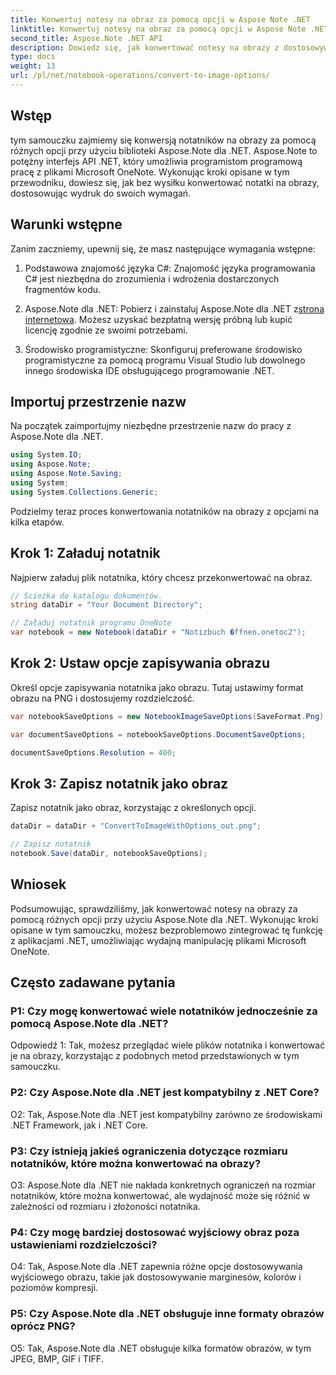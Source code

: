 ```yaml
---
title: Konwertuj notesy na obraz za pomocą opcji w Aspose Note .NET
linktitle: Konwertuj notesy na obraz za pomocą opcji w Aspose Note .NET
second_title: Aspose.Note .NET API
description: Dowiedz się, jak konwertować notesy na obrazy z dostosowywalnymi opcjami za pomocą Aspose.Note dla .NET.
type: docs
weight: 13
url: /pl/net/notebook-operations/convert-to-image-options/
---
```

## Wstęp

tym samouczku zajmiemy się konwersją notatników na obrazy za pomocą różnych opcji przy użyciu biblioteki Aspose.Note dla .NET. Aspose.Note to potężny interfejs API .NET, który umożliwia programistom programową pracę z plikami Microsoft OneNote. Wykonując kroki opisane w tym przewodniku, dowiesz się, jak bez wysiłku konwertować notatki na obrazy, dostosowując wydruk do swoich wymagań.

## Warunki wstępne

Zanim zaczniemy, upewnij się, że masz następujące wymagania wstępne:

1. Podstawowa znajomość języka C#: Znajomość języka programowania C# jest niezbędna do zrozumienia i wdrożenia dostarczonych fragmentów kodu.

2.  Aspose.Note dla .NET: Pobierz i zainstaluj Aspose.Note dla .NET z[strona internetowa](https://releases.aspose.com/note/net/). Możesz uzyskać bezpłatną wersję próbną lub kupić licencję zgodnie ze swoimi potrzebami.

3. Środowisko programistyczne: Skonfiguruj preferowane środowisko programistyczne za pomocą programu Visual Studio lub dowolnego innego środowiska IDE obsługującego programowanie .NET.

## Importuj przestrzenie nazw

Na początek zaimportujmy niezbędne przestrzenie nazw do pracy z Aspose.Note dla .NET.

```csharp
using System.IO;
using Aspose.Note;
using Aspose.Note.Saving;
using System;
using System.Collections.Generic;
```

Podzielmy teraz proces konwertowania notatników na obrazy z opcjami na kilka etapów.

## Krok 1: Załaduj notatnik

Najpierw załaduj plik notatnika, który chcesz przekonwertować na obraz.

```csharp
// Ścieżka do katalogu dokumentów.
string dataDir = "Your Document Directory";

// Załaduj notatnik programu OneNote
var notebook = new Notebook(dataDir + "Notizbuch �ffnen.onetoc2");
```

## Krok 2: Ustaw opcje zapisywania obrazu

Określ opcje zapisywania notatnika jako obrazu. Tutaj ustawimy format obrazu na PNG i dostosujemy rozdzielczość.

```csharp
var notebookSaveOptions = new NotebookImageSaveOptions(SaveFormat.Png);

var documentSaveOptions = notebookSaveOptions.DocumentSaveOptions;

documentSaveOptions.Resolution = 400;
```

## Krok 3: Zapisz notatnik jako obraz

Zapisz notatnik jako obraz, korzystając z określonych opcji.

```csharp
dataDir = dataDir + "ConvertToImageWithOptions_out.png";

// Zapisz notatnik
notebook.Save(dataDir, notebookSaveOptions);
```

## Wniosek

Podsumowując, sprawdziliśmy, jak konwertować notesy na obrazy za pomocą różnych opcji przy użyciu Aspose.Note dla .NET. Wykonując kroki opisane w tym samouczku, możesz bezproblemowo zintegrować tę funkcję z aplikacjami .NET, umożliwiając wydajną manipulację plikami Microsoft OneNote.

## Często zadawane pytania

### P1: Czy mogę konwertować wiele notatników jednocześnie za pomocą Aspose.Note dla .NET?

Odpowiedź 1: Tak, możesz przeglądać wiele plików notatnika i konwertować je na obrazy, korzystając z podobnych metod przedstawionych w tym samouczku.

### P2: Czy Aspose.Note dla .NET jest kompatybilny z .NET Core?

O2: Tak, Aspose.Note dla .NET jest kompatybilny zarówno ze środowiskami .NET Framework, jak i .NET Core.

### P3: Czy istnieją jakieś ograniczenia dotyczące rozmiaru notatników, które można konwertować na obrazy?

O3: Aspose.Note dla .NET nie nakłada konkretnych ograniczeń na rozmiar notatników, które można konwertować, ale wydajność może się różnić w zależności od rozmiaru i złożoności notatnika.

### P4: Czy mogę bardziej dostosować wyjściowy obraz poza ustawieniami rozdzielczości?

O4: Tak, Aspose.Note dla .NET zapewnia różne opcje dostosowywania wyjściowego obrazu, takie jak dostosowywanie marginesów, kolorów i poziomów kompresji.

### P5: Czy Aspose.Note dla .NET obsługuje inne formaty obrazów oprócz PNG?

O5: Tak, Aspose.Note dla .NET obsługuje kilka formatów obrazów, w tym JPEG, BMP, GIF i TIFF.